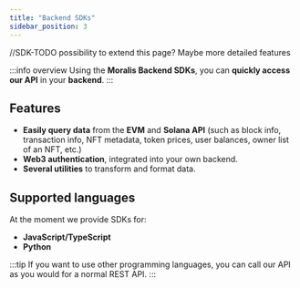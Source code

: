 ```yaml
---
title: "Backend SDKs"
sidebar_position: 3
---
```


//SDK-TODO possibility to extend this page? Maybe more detailed features

:::info overview
Using the **Moralis Backend SDKs**, you can **quickly access our API** in your **backend**.
:::

## Features

- **Easily query data** from the **EVM** and **Solana API** (such as block info, transaction info, NFT metadata, token prices, user balances, owner list of an NFT, etc.)
- **Web3 authentication**, integrated into your own backend.
- **Several utilities** to transform and format data.

## Supported languages

At the moment we provide SDKs for:

- **JavaScript/TypeScript**
- **Python**

:::tip
If you want to use other programming languages, you can call our API as you would for a normal REST API.
:::